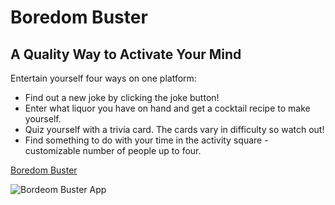 # Boredom Buster

## A Quality Way to Activate Your Mind


Entertain yourself four ways on one platform:

- Find out a new joke by clicking the joke button!
- Enter what liquor you have on hand and get a cocktail recipe to make yourself.
- Quiz yourself with a trivia card. The cards vary in difficulty so watch out!
- Find something to do with your time in the activity square - customizable number of people up to four.

[Boredom Buster](https://ivybenson.github.io/boredom-buster/)

![Bordeom Buster App](https://github.com/ivybenson/boredom-buster/images/boredom-buster.png)
